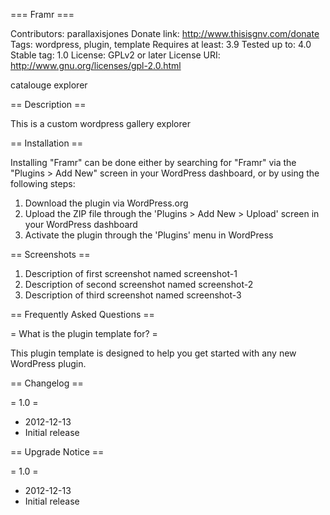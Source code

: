 === Framr ===

Contributors: parallaxisjones
Donate link: http://www.thisisgnv.com/donate
Tags: wordpress, plugin, template
Requires at least: 3.9
Tested up to: 4.0
Stable tag: 1.0
License: GPLv2 or later
License URI: http://www.gnu.org/licenses/gpl-2.0.html

catalouge explorer

== Description ==

This is a custom wordpress gallery explorer

== Installation ==

Installing "Framr" can be done either by searching for "Framr" via the "Plugins > Add New" screen in your WordPress dashboard, or by using the following steps:

1. Download the plugin via WordPress.org
1. Upload the ZIP file through the 'Plugins > Add New > Upload' screen in your WordPress dashboard
1. Activate the plugin through the 'Plugins' menu in WordPress

== Screenshots ==

1. Description of first screenshot named screenshot-1
2. Description of second screenshot named screenshot-2
3. Description of third screenshot named screenshot-3

== Frequently Asked Questions ==

= What is the plugin template for? =

This plugin template is designed to help you get started with any new WordPress plugin.

== Changelog ==

= 1.0 =
* 2012-12-13
* Initial release

== Upgrade Notice ==

= 1.0 =
* 2012-12-13
* Initial release
